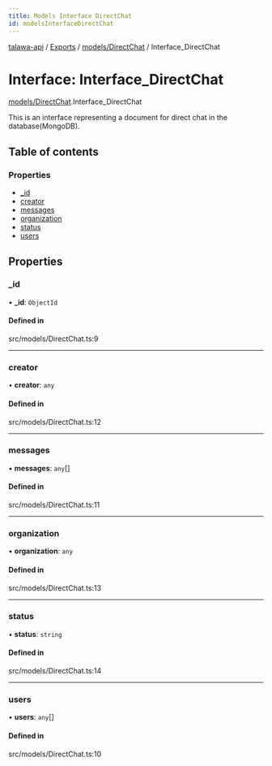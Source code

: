 ```yaml
---
title: Models Interface DirectChat
id: modelsInterfaceDirectChat
---
```


[talawa-api](../README.md) / [Exports](../modules.md) / [models/DirectChat](../modules/models_DirectChat.md) / Interface\_DirectChat

# Interface: Interface\_DirectChat

[models/DirectChat](../modules/models_DirectChat.md).Interface_DirectChat

This is an interface representing a document for direct chat in the database(MongoDB).

## Table of contents

### Properties

- [\_id](models_DirectChat.Interface_DirectChat.md#_id)
- [creator](models_DirectChat.Interface_DirectChat.md#creator)
- [messages](models_DirectChat.Interface_DirectChat.md#messages)
- [organization](models_DirectChat.Interface_DirectChat.md#organization)
- [status](models_DirectChat.Interface_DirectChat.md#status)
- [users](models_DirectChat.Interface_DirectChat.md#users)

## Properties

### \_id

• **\_id**: `ObjectId`

#### Defined in

src/models/DirectChat.ts:9

___

### creator

• **creator**: `any`

#### Defined in

src/models/DirectChat.ts:12

___

### messages

• **messages**: `any`[]

#### Defined in

src/models/DirectChat.ts:11

___

### organization

• **organization**: `any`

#### Defined in

src/models/DirectChat.ts:13

___

### status

• **status**: `string`

#### Defined in

src/models/DirectChat.ts:14

___

### users

• **users**: `any`[]

#### Defined in

src/models/DirectChat.ts:10
